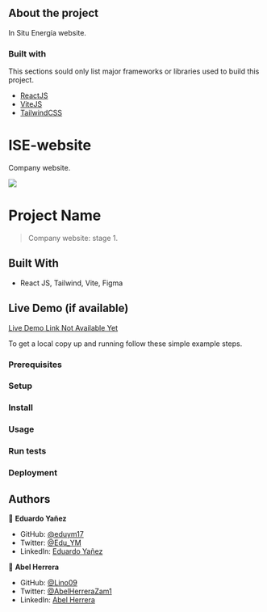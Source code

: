 ## About the project
In Situ Energía website.

### Built with
This sections sould only list major frameworks or libraries used to build this project.
* [ReactJS](https://reactjs.org/)
* [ViteJS](https://vitejs.dev/)
* [TailwindCSS](https://tailwindcss.com/)

# ISE-website
Company website.

![](https://img.shields.io/badge/InSituEnergia-orange)

# Project Name

> Company website: stage 1.


## Built With

- React JS, Tailwind, Vite, Figma

## Live Demo (if available)

[Live Demo Link Not Available Yet](https://livedemo.com)

To get a local copy up and running follow these simple example steps.

### Prerequisites

### Setup

### Install

### Usage

### Run tests

### Deployment



## Authors

👤 **Eduardo Yañez**

- GitHub: [@eduym17](https://github.com/eduym17)
- Twitter: [@Edu_YM](https://twitter.com/Edu_YM)
- LinkedIn: [Eduardo Yañez](https://www.linkedin.com/in/eduardoym/)

👤 **Abel Herrera**

- GitHub: [@Lino09](https://github.com/Lino09)
- Twitter: [@AbelHerreraZam1](https://twitter.com/AbelHerreraZam1)
- LinkedIn: [Abel Herrera](https://www.linkedin.com/in/abelherreraz/)
